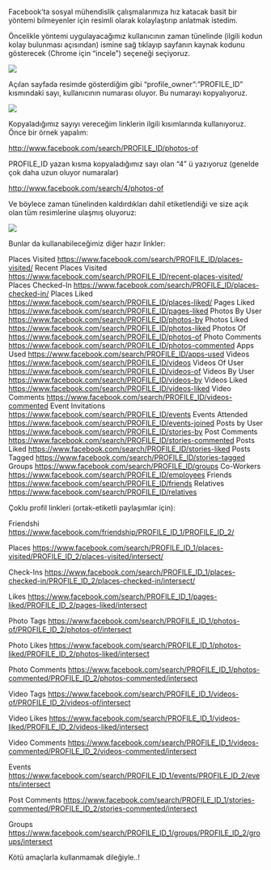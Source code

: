 Facebook’ta sosyal mühendislik çalışmalarımıza hız katacak basit bir yöntemi bilmeyenler için resimli olarak kolaylaştırıp anlatmak istedim.

Öncelikle yöntemi uygulayacağımız kullanıcının zaman tünelinde (ilgili kodun kolay bulunması açısından) ismine sağ tıklayıp sayfanın kaynak kodunu gösterecek (Chrome için “incele”) seçeneği seçiyoruz.

![](https://imguploads.net/images/2018/09/25/1.png)

Açılan sayfada resimde gösterdiğim gibi “profile_owner”:”PROFILE_ID” kısmındaki sayı, kullanıcının numarası oluyor. Bu numarayı kopyalıyoruz.

![](https://imguploads.net/images/2018/09/25/2.png)

Kopyaladığımız sayıyı vereceğim linklerin ilgili kısımlarında kullanıyoruz. Önce bir örnek yapalım:

http://www.facebook.com/search/PROFILE_ID/photos-of

PROFILE_ID yazan kısma kopyaladığımız sayı olan “4” ü yazıyoruz (genelde çok daha uzun oluyor numaralar)

http://www.facebook.com/search/4/photos-of

Ve böylece zaman tünelinden kaldırdıkları dahil etiketlendiği ve size açık olan tüm resimlerine ulaşmış oluyoruz:

![](https://imguploads.net/images/2018/09/25/3.png)

Bunlar da kullanabileceğimiz diğer hazır linkler:

Places Visited
https://www.facebook.com/search/PROFILE_ID/places-visited/
Recent Places Visited
https://www.facebook.com/search/PROFILE_ID/recent-places-visited/
Places Checked-In
https://www.facebook.com/search/PROFILE_ID/places-checked-in/
Places Liked
https://www.facebook.com/search/PROFILE_ID/places-liked/
Pages Liked
https://www.facebook.com/search/PROFILE_ID/pages-liked
Photos By User
https://www.facebook.com/search/PROFILE_ID/photos-by
Photos Liked
https://www.facebook.com/search/PROFILE_ID/photos-liked
Photos Of
https://www.facebook.com/search/PROFILE_ID/photos-of
Photo Comments
https://www.facebook.com/search/PROFILE_ID/photos-commented
Apps Used
https://www.facebook.com/search/PROFILE_ID/apps-used
Videos
https://www.facebook.com/search/PROFILE_ID/videos
Videos Of User
https://www.facebook.com/search/PROFILE_ID/videos-of
Videos By User
https://www.facebook.com/search/PROFILE_ID/videos-by
Videos Liked
https://www.facebook.com/search/PROFILE_ID/videos-liked
Video Comments
https://www.facebook.com/search/PROFILE_ID/videos-commented
Event Invitations
https://www.facebook.com/search/PROFILE_ID/events
Events Attended
https://www.facebook.com/search/PROFILE_ID/events-joined
Posts by User
https://www.facebook.com/search/PROFILE_ID/stories-by
Post Comments
https://www.facebook.com/search/PROFILE_ID/stories-commented
Posts Liked
https://www.facebook.com/search/PROFILE_ID/stories-liked
Posts Tagged
https://www.facebook.com/search/PROFILE_ID/stories-tagged
Groups
https://www.facebook.com/search/PROFILE_ID/groups
Co-Workers
https://www.facebook.com/search/PROFILE_ID/employees
Friends
https://www.facebook.com/search/PROFILE_ID/friends
Relatives
https://www.facebook.com/search/PROFILE_ID/relatives

Çoklu profil linkleri (ortak-etiketli paylaşımlar için):

Friendshi
https://www.facebook.com/friendship/PROFILE_ID_1/PROFILE_ID_2/

Places
https://www.facebook.com/search/PROFILE_ID_1/places-visited/PROFILE_ID_2/places-visited/intersect/

Check-Ins
https://www.facebook.com/search/PROFILE_ID_1/places-checked-in/PROFILE_ID_2/places-checked-in/intersect/

Likes
https://www.facebook.com/search/PROFILE_ID_1/pages-liked/PROFILE_ID_2/pages-liked/intersect

Photo Tags
https://www.facebook.com/search/PROFILE_ID_1/photos-of/PROFILE_ID_2/photos-of/intersect

Photo Likes
https://www.facebook.com/search/PROFILE_ID_1/photos-liked/PROFILE_ID_2/photos-liked/intersect

Photo Comments
https://www.facebook.com/search/PROFILE_ID_1/photos-commented/PROFILE_ID_2/photos-commented/intersect

Video Tags
https://www.facebook.com/search/PROFILE_ID_1/videos-of/PROFILE_ID_2/videos-of/intersect

Video Likes
https://www.facebook.com/search/PROFILE_ID_1/videos-liked/PROFILE_ID_2/videos-liked/intersect

Video Comments
https://www.facebook.com/search/PROFILE_ID_1/videos-commented/PROFILE_ID_2/videos-commented/intersect

Events
https://www.facebook.com/search/PROFILE_ID_1/events/PROFILE_ID_2/events/intersect

Post Comments
https://www.facebook.com/search/PROFILE_ID_1/stories-commented/PROFILE_ID_2/stories-commented/intersect

Groups
https://www.facebook.com/search/PROFILE_ID_1/groups/PROFILE_ID_2/groups/intersect

Kötü amaçlarla kullanmamak dileğiyle..!
